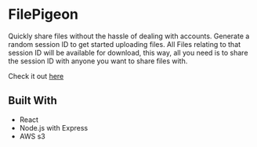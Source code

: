 # FilePigeon
Quickly share files without the hassle of dealing with accounts. Generate a random session ID to get started uploading files. All Files relating to that session ID will be available for download, this way, all you need is to share the session ID with anyone you want to share files with.

Check it out [here](https://filepigeon.herokuapp.com)

## Built With
* React
* Node.js with Express
* AWS s3
